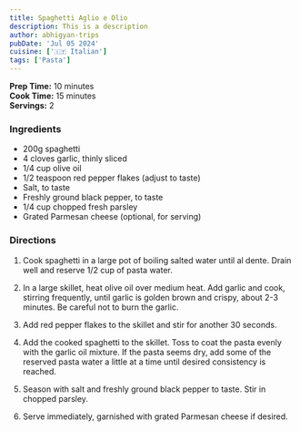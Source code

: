 ```yaml
---
title: Spaghetti Aglio e Olio
description: This is a description
author: abhigyan-trips
pubDate: 'Jul 05 2024'
cuisine: ['🇮🇹 Italian']
tags: ['Pasta']
---
```


**Prep Time:** 10 minutes  
**Cook Time:** 15 minutes  
**Servings:** 2

### Ingredients

- 200g spaghetti
- 4 cloves garlic, thinly sliced
- 1/4 cup olive oil
- 1/2 teaspoon red pepper flakes (adjust to taste)
- Salt, to taste
- Freshly ground black pepper, to taste
- 1/4 cup chopped fresh parsley
- Grated Parmesan cheese (optional, for serving)

### Directions

1. Cook spaghetti in a large pot of boiling salted water until al dente. Drain well and reserve 1/2 cup of pasta water.

2. In a large skillet, heat olive oil over medium heat. Add garlic and cook, stirring frequently, until garlic is golden brown and crispy, about 2-3 minutes. Be careful not to burn the garlic.

3. Add red pepper flakes to the skillet and stir for another 30 seconds.

4. Add the cooked spaghetti to the skillet. Toss to coat the pasta evenly with the garlic oil mixture. If the pasta seems dry, add some of the reserved pasta water a little at a time until desired consistency is reached.

5. Season with salt and freshly ground black pepper to taste. Stir in chopped parsley.

6. Serve immediately, garnished with grated Parmesan cheese if desired.

